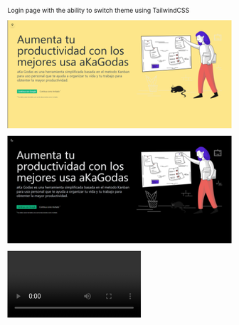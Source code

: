 Login page with the ability to switch theme using TailwindCSS



![Light](https://github.com/matad0rius/productivity/blob/master/src/styles/b099a1662aaea99285778c648986f1b7.png)

![Dark](https://github.com/matad0rius/productivity/blob/master/src/styles/4330dbddb5ff9db27e890ef9efef3766.png)

![Gif](https://github.com/matad0rius/productivity/blob/master/src/styles/347e7af1772bb90e729bd377686bd451.mp4)

